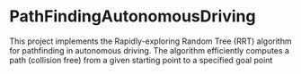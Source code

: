 # PathFindingAutonomousDriving
This project implements the Rapidly-exploring Random Tree (RRT) algorithm for pathfinding in autonomous driving. The algorithm efficiently computes a path (collision free) from a given starting point to a specified goal point
